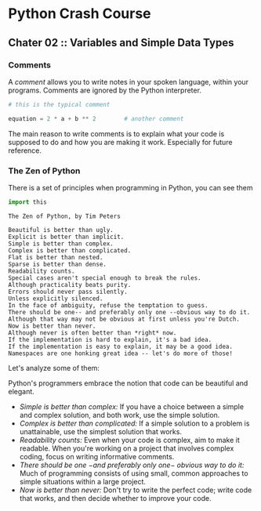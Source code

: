 # Python Crash Course
## Chater 02 :: Variables and Simple Data Types

### Comments
A *comment* allows you to write notes in your spoken language, within your programs. Comments are ignored by the Python interpreter.

```python
# this is the typical comment

equation = 2 * a + b ** 2        # another comment
```

The main reason to write comments is to explain what your code is supposed to do and how you are making it work. Especially for future reference.

### The Zen of Python
There is a set of principles when programming in Python, you can see them

```python {cmd}
import this
```
```
The Zen of Python, by Tim Peters

Beautiful is better than ugly.
Explicit is better than implicit.
Simple is better than complex.
Complex is better than complicated.
Flat is better than nested.
Sparse is better than dense.
Readability counts.
Special cases aren't special enough to break the rules.
Although practicality beats purity.
Errors should never pass silently.
Unless explicitly silenced.
In the face of ambiguity, refuse the temptation to guess.
There should be one-- and preferably only one --obvious way to do it.
Although that way may not be obvious at first unless you're Dutch.
Now is better than never.
Although never is often better than *right* now.
If the implementation is hard to explain, it's a bad idea.
If the implementation is easy to explain, it may be a good idea.
Namespaces are one honking great idea -- let's do more of those!
```
Let's analyze some of them:

Python's programmers embrace the notion that code can be beautiful and elegant.
* *Simple is better than complex:* If you have a choice between a simple and complex solution, and both work, use the simple solution.
* *Complex is better than complicated:* If a simple solution to a problem is unattainable, use the simplest solution that works.
* *Readability counts:* Even when your code is complex, aim to make it readable. When you're working on a project that involves complex coding, focus on writing informative comments.
* *There should be one $-$and preferably only one$-$ obvious way to do it:* Much of programming consists of using small, common approaches to simple situations within a large project.
* *Now is better than never:* Don't try to write the perfect code; write code that works, and then decide whether to improve your code.
